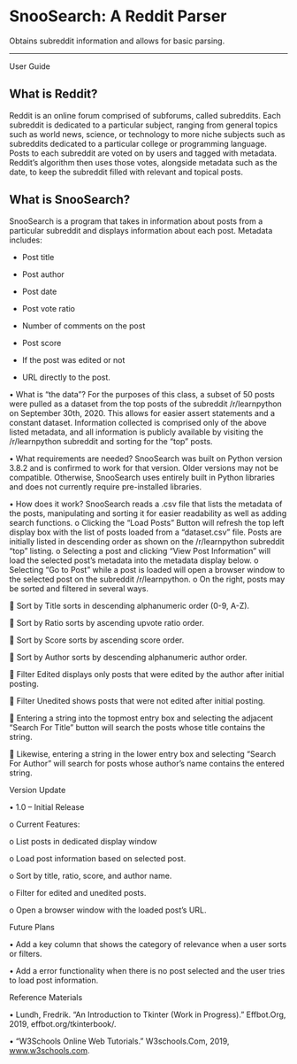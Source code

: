 # SnooSearch: A Reddit Parser
Obtains subreddit information and allows for basic parsing.
________________________________________
User Guide

## What is Reddit?

Reddit is an online forum comprised of subforums, called subreddits. Each subreddit is dedicated to a particular subject, ranging from general topics such as world news, science, or technology to more niche subjects such as subreddits dedicated to a particular college or programming language. Posts to each subreddit are voted on by users and tagged with metadata. Reddit’s algorithm then uses those votes, alongside metadata such as the date, to keep the subreddit filled with relevant and topical posts.

## What is SnooSearch?

SnooSearch is a program that takes in information about posts from a particular subreddit and displays information about each post. Metadata includes:

   - Post title

   - Post author

   - Post date

   - Post vote ratio

   - Number of comments on the post

   - Post score

   - If the post was edited or not

   - URL directly to the post.

•	What is “the data”?
For the purposes of this class, a subset of 50 posts were pulled as a dataset from the top posts of the subreddit /r/learnpython on September 30th, 2020. This allows for easier assert statements and a constant dataset. Information collected is comprised only of the above listed metadata, and all information is publicly available by visiting the /r/learnpython subreddit and sorting for the “top” posts.

•	What requirements are needed?
SnooSearch was built on Python version 3.8.2 and is confirmed to work for that version. Older versions may not be compatible. Otherwise, SnooSearch uses entirely built in Python libraries and does not currently require pre-installed libraries.

•	How does it work?
SnooSearch reads a .csv file that lists the metadata of the posts, manipulating and sorting it for easier readability as well as adding search functions.
o	Clicking the “Load Posts” Button will refresh the top left display box with the list of posts loaded from a “dataset.csv” file. Posts are initially listed in descending order as shown on the /r/learnpython subreddit “top” listing.
o	Selecting a post and clicking “View Post Information” will load the selected post’s metadata into the metadata display below. 
o	Selecting “Go to Post” while a post is loaded will open a browser window to the selected post on the subreddit /r/learnpython.
o	On the right, posts may be sorted and filtered in several ways.

  	Sort by Title sorts in descending alphanumeric order (0-9, A-Z).
  
  	Sort by Ratio sorts by ascending upvote ratio order.
  
  	Sort by Score sorts by ascending score order.
  
  	Sort by Author sorts by descending alphanumeric author order.
  
  	Filter Edited displays only posts that were edited by the author after initial posting.
  
  	Filter Unedited shows posts that were not edited after initial posting.
  
  	Entering a string into the topmost entry box and selecting the adjacent “Search For Title” button will search the posts whose title contains the string.
  
  	Likewise, entering a string in the lower entry box and selecting “Search For Author” will search for posts whose author’s name contains the entered string.
  

Version Update

•	1.0 – Initial Release

o	Current Features:

o	List posts in dedicated display window

o	Load post information based on selected post.

o	Sort by title, ratio, score, and author name.

o	Filter for edited and unedited posts.

o	Open a browser window with the loaded post’s URL.
 
Future Plans

•	Add a key column that shows the category of relevance when a user sorts or filters.

•	Add a error functionality when there is no post selected and the user tries to load post information.




Reference Materials

•	Lundh, Fredrik. “An Introduction to Tkinter (Work in Progress).” Effbot.Org, 2019, effbot.org/tkinterbook/.

•	“W3Schools Online Web Tutorials.” W3schools.Com, 2019, www.w3schools.com.
